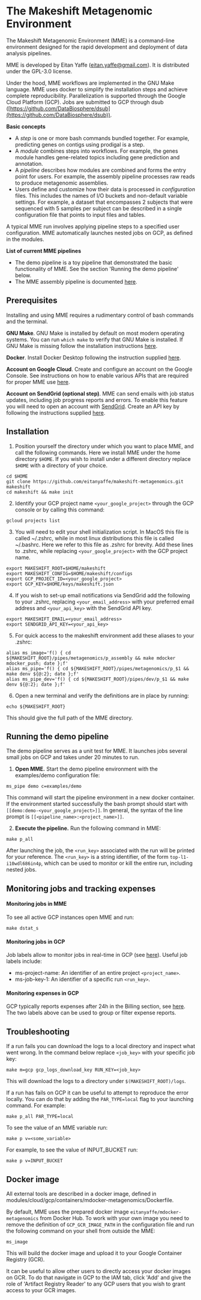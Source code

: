 # The Makeshift Metagenomic Environment

The Makeshift Metagenomic Environment (MME) is a command-line environment designed for the rapid development and deployment of data analysis pipelines. 

MME is developed by Eitan Yaffe (eitan.yaffe@gmail.com). It is distributed under the GPL-3.0 license.

Under the hood, MME workflows are implemented in the GNU Make language. MME uses docker to simplify the installation steps and achieve complete reproducibility. Parallelization is supported through the Google Cloud Platform (GCP). Jobs are submitted to GCP through dsub ([https://github.com/DataBiosphere/dsub](https://github.com/DataBiosphere/dsub)).

**Basic concepts**

* A *step* is one or more bash commands bundled together. For example, predicting genes on contigs using prodigal is a step. 
* A *module* combines steps into workflows. For example, the genes module handles gene-related topics including gene prediction and annotation.
* A *pipeline* describes how modules are combined and forms the entry point for users. For example, the assembly pipeline processes raw reads to produce metagenomic assemblies.
* Users define and customize how their data is processed in *configuration* files. This includes the names of I/O buckets and non-default variable settings. For example, a dataset that encompasses 2 subjects that were sequenced with 5 samples per subject can be described in a single configuration file that points to input files and tables.

A typical MME run involves applying pipeline steps to a specified user configuration. MME automatically launches nested jobs on GCP, as defined in the modules.

**List of current MME pipelines**

* The demo pipeline is a toy pipeline that demonstrated the basic functionality of MME. See the section 'Running the demo pipeline' below.
* The MME assembly pipeline is documented [here](docs/assembly_pipeline.md).

## Prerequisites

Installing and using MME requires a rudimentary control of bash commands and the terminal. 

**GNU Make**. GNU Make is installed by default on most modern operating systems. You can run `which make` to verify that GNU Make is installed. If GNU Make is missing follow the installation instructions [here](https://www.gnu.org/software/software.html). 

**Docker**. Install Docker Desktop following the instruction supplied [here](https://docs.docker.com/engine/install/).

**Account on Google Cloud**. Create and configure an account on the Google Console. See instructions on how to enable various APIs that are required for proper MME use [here](docs/GCP.md). 

**Account on SendGrid (optional step)**. MME can send emails with job status updates, including job progress reports and errors. To enable this feature you will need to open an account with [SendGrid](https://signup.sendgrid.com/). Create an API key by following the instructions supplied [here](https://docs.sendgrid.com/ui/account-and-settings/api-keys).

## Installation

1) Position yourself the directory under which you want to place MME, and call the following commands. Here we install MME under the home directory `$HOME`. If you wish to install under a different directory replace `$HOME` with a directory of your choice. 

```
cd $HOME
git clone https://github.com/eitanyaffe/makeshift-metagenomics.git makeshift
cd makeshift && make init
```

2) Identify your GCP project name `<your_google_project>` through the GCP console or by calling this command:

```
gcloud projects list
```

3) You will need to edit your shell initialization script. In MacOS this file is called ~/.zshrc, while in most linux distributions this file is called ~/.bashrc. Here we refer to this file as .zshrc for brevity. Add these lines to .zshrc, while replacing `<your_google_project>` with the GCP project name.

```
export MAKESHIFT_ROOT=$HOME/makeshift
export MAKESHIFT_CONFIG=$HOME/makeshift/configs
export GCP_PROJECT_ID=<your_google_project>
export GCP_KEY=$HOME/keys/makeshift.json
```

4) If you wish to set-up email notifications via SendGrid add the following to your .zshrc, replacing `<your_email_address>` with your preferred email address and `<your_api_key>` with the SendGrid API key.

```
export MAKESHIFT_EMAIL=<your_email_address>
export SENDGRID_API_KEY=<your_api_key>
```

5) For quick access to the makeshift environment add these aliases to your .zshrc:

```
alias ms_image='f() { cd ${MAKESHIFT_ROOT}/pipes/metagenomics/p_assembly && make mdocker mdocker_push; date };f'
alias ms_pipe='f() { cd ${MAKESHIFT_ROOT}/pipes/metagenomics/p_$1 && make denv ${@:2}; date };f'
alias ms_pipe_dev='f() { cd ${MAKESHIFT_ROOT}/pipes/dev/p_$1 && make denv ${@:2}; date };f'
```

6) Open a new terminal and verify the definitions are in place by running:

```
echo ${MAKESHIFT_ROOT}
```
This should give the full path of the MME directory. 

## Running the demo pipeline

The demo pipeline serves as a unit test for MME. It launches jobs several small jobs on GCP and takes under 20 minutes to run.

1) **Open MME.** Start the demo pipeline environment with the examples/demo configuration file:

```
ms_pipe demo c=examples/demo
```

This command will start the pipeline environment in a new docker container. If the environment started successfully the bash prompt should start with `[[demo:demo-<your_google_project>]]`. In general, the syntax of the line prompt is `[[<pipeline_name>:<project_name>]]`. 

2) **Execute the pipeline.** Run the following command in MME:

```
make p_all
```

After launching the job, the `<run_key>` associated with the run will be printed for your reference. The `<run_key>` is a string identifier, of the form `top-l1-i10wdl686in4p`, which can be used to monitor or kill the entire run, including nested jobs.

## Monitoring jobs and tracking expenses

#### Monitoring jobs in MME

To see all active GCP instances open MME and run:

```
make dstat_s
```

#### Monitoring jobs in GCP

Job labels allow to monitor jobs in real-time in GCP (see [here](https://cloud.google.com/monitoring/docs/monitoring-overview)). Useful job labels include:

* ms-project-name: An identifier of an entire project `<project_name>`.
* ms-job-key-1: An identifier of a specific run `<run_key>`.

#### Monitoring expenses in GCP

GCP typically reports expenses after 24h in the Billing section, see [here](https://cloud.google.com/billing/docs/reports). The two labels above can be used to group or filter expense reports.


## Troubleshooting

If a run fails you can download the logs to a local directory and inspect what went wrong. In the command below replace `<job_key>` with your specific job key:

```
make m=gcp gcp_logs_download_key RUN_KEY=<job_key>
```

This will download the logs to a directory under `$(MAKESHIFT_ROOT)/logs`. 

If a run has fails on GCP it can be useful to attempt to reproduce the error locally. You can do that by adding the ```PAR_TYPE=local``` flag to your launching command. For example:

```
make p_all PAR_TYPE=local
```

To see the value of an MME variable run:
```
make p v=<some_variable>
```

For example, to see the value of INPUT_BUCKET run:
```
make p v=INPUT_BUCKET
```

## Docker image

All external tools are described in a docker image, defined in modules/cloud/gcp/containers/mdocker-metagenomics/Dockerfile.

By default, MME uses the prepared docker image `eitanyaffe/mdocker-metagenomics` from Docker Hub. To work with your own image you need to remove the definition of `GCP_GCR_IMAGE_PATH` in the configuration file and run the following command on your shell from outside the MME:

```
ms_image
```

This will build the docker image and upload it to your Google Container Registry (GCR).

It can be useful to allow other users to directly access your docker images on GCR. To do that navigate in GCP to the IAM tab, click 'Add' and give the role of 'Artifact Registry Reader' to any GCP users that you wish to grant access to your GCR images.
